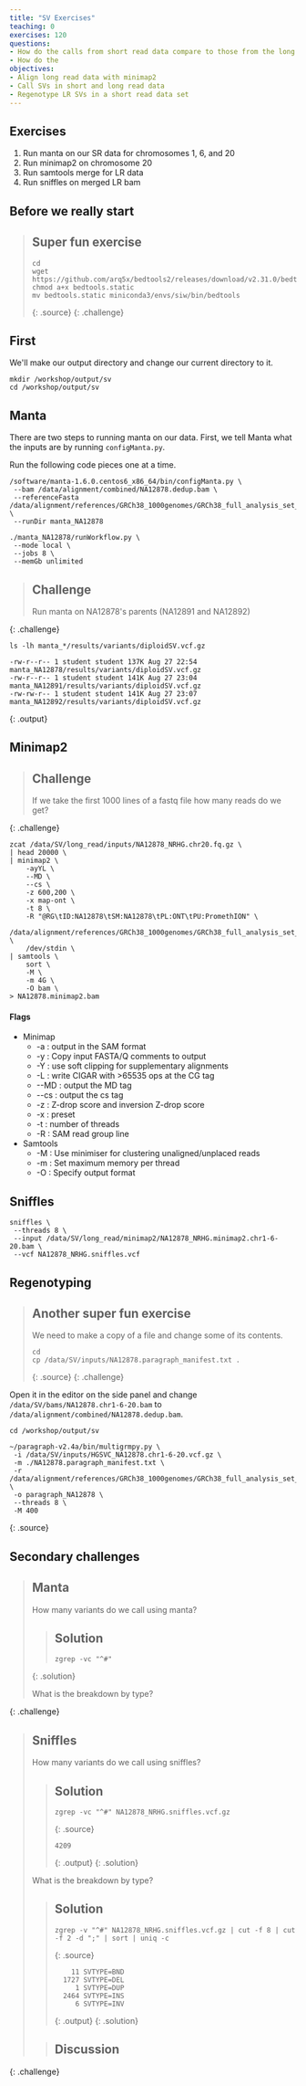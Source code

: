 ```yaml
---
title: "SV Exercises"
teaching: 0
exercises: 120
questions:
- How do the calls from short read data compare to those from the long read data?
- How do the 
objectives:
- Align long read data with minimap2
- Call SVs in short and long read data
- Regenotype LR SVs in a short read data set
---
```


## Exercises
1. Run manta on our SR data for chromosomes 1, 6, and 20
2. Run minimap2 on chromosome 20
3. Run samtools merge for LR data
4. Run sniffles on merged LR bam


## Before we really start

> ## Super fun exercise
>
> ~~~
> cd
> wget https://github.com/arq5x/bedtools2/releases/download/v2.31.0/bedtools.static
> chmod a+x bedtools.static
> mv bedtools.static miniconda3/envs/siw/bin/bedtools
> ~~~
> {: .source}
{: .challenge}

## First

We'll make our output directory and change our current directory to it.

~~~
mkdir /workshop/output/sv
cd /workshop/output/sv
~~~

## Manta

There are two steps to running manta on our data. First, we tell Manta what the 
inputs are by running `configManta.py`. 

Run the following code pieces one at a time.

~~~
/software/manta-1.6.0.centos6_x86_64/bin/configManta.py \
 --bam /data/alignment/combined/NA12878.dedup.bam \
 --referenceFasta /data/alignment/references/GRCh38_1000genomes/GRCh38_full_analysis_set_plus_decoy_hla.fa \
 --runDir manta_NA12878
~~~

~~~
./manta_NA12878/runWorkflow.py \
 --mode local \
 --jobs 8 \
 --memGb unlimited 
~~~

> ## Challenge
>
> Run manta on NA12878's parents (NA12891 and NA12892)
>
{: .challenge}

`ls -lh manta_*/results/variants/diploidSV.vcf.gz`
~~~
-rw-r--r-- 1 student student 137K Aug 27 22:54 manta_NA12878/results/variants/diploidSV.vcf.gz
-rw-r--r-- 1 student student 141K Aug 27 23:04 manta_NA12891/results/variants/diploidSV.vcf.gz
-rw-rw-r-- 1 student student 141K Aug 27 23:07 manta_NA12892/results/variants/diploidSV.vcf.gz
~~~
{: .output}

## Minimap2

> ## Challenge
>
> If we take the first 1000 lines of a fastq file how many reads do we get?
>
{: .challenge}

~~~
zcat /data/SV/long_read/inputs/NA12878_NRHG.chr20.fq.gz \
| head 20000 \
| minimap2 \
    -ayYL \
    --MD \
    --cs \
    -z 600,200 \
    -x map-ont \
    -t 8 \
    -R "@RG\tID:NA12878\tSM:NA12878\tPL:ONT\tPU:PromethION" \
    /data/alignment/references/GRCh38_1000genomes/GRCh38_full_analysis_set_plus_decoy_hla.mmi \
    /dev/stdin \
| samtools \
    sort \
    -M \
    -m 4G \
    -O bam \
> NA12878.minimap2.bam
~~~

#### Flags
* Minimap
    * -a   : output in the SAM format
    * -y   : Copy input FASTA/Q comments to output
    * -Y   : use soft clipping for supplementary alignments
    * -L   : write CIGAR with >65535 ops at the CG tag
    * --MD : output the MD tag
    * --cs : output the cs tag
    * -z   : Z-drop score and inversion Z-drop score
    * -x   : preset
    * -t   : number of threads
    * -R   : SAM read group line
* Samtools
    * -M        : Use minimiser for clustering unaligned/unplaced reads
    * -m        : Set maximum memory per thread
    * -O        : Specify output format

## Sniffles
~~~
sniffles \
 --threads 8 \
 --input /data/SV/long_read/minimap2/NA12878_NRHG.minimap2.chr1-6-20.bam \
 --vcf NA12878_NRHG.sniffles.vcf
~~~

## Regenotyping


> ## Another super fun exercise
>
> We need to make a copy of a file and change some of its contents.
>
> ~~~
> cd 
> cp /data/SV/inputs/NA12878.paragraph_manifest.txt .
> ~~~
> {: .source}
{: .challenge}

Open it in the editor on the side panel and change `/data/SV/bams/NA12878.chr1-6-20.bam` to
`/data/alignment/combined/NA12878.dedup.bam`. 

~~~ 15 min
cd /workshop/output/sv

~/paragraph-v2.4a/bin/multigrmpy.py \
 -i /data/SV/inputs/HGSVC_NA12878.chr1-6-20.vcf.gz \
 -m ./NA12878.paragraph_manifest.txt \
 -r /data/alignment/references/GRCh38_1000genomes/GRCh38_full_analysis_set_plus_decoy_hla.fa \
 -o paragraph_NA12878 \
 --threads 8 \
 -M 400
~~~
{: .source}

## Secondary challenges

> ## Manta
>
> How many variants do we call using manta?
>
> > ## Solution
> > ~~~
> > zgrep -vc "^#" 
> > ~~~
> {: .solution}
>
> What is the breakdown by type?
>
{: .challenge}

> ## Sniffles
>
> How many variants do we call using sniffles? 
>
> > ## Solution
> > ~~~
> > zgrep -vc "^#" NA12878_NRHG.sniffles.vcf.gz 
> > ~~~
> > {: .source}
> > ~~~
> > 4209
> > ~~~
> > {: .output}
> {: .solution}
>
> What is the breakdown by type? 
>
> > ## Solution
> > ~~~
> > zgrep -v "^#" NA12878_NRHG.sniffles.vcf.gz | cut -f 8 | cut -f 2 -d ";" | sort | uniq -c 
> > ~~~
> > {: .source}
> > ~~~
> >     11 SVTYPE=BND
> >   1727 SVTYPE=DEL
> >      1 SVTYPE=DUP
> >   2464 SVTYPE=INS
> >      6 SVTYPE=INV
> > ~~~
> > {: .output}
> {: .solution}
>
> > ## Discussion
> >  
{: .challenge}
